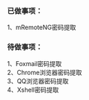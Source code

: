 ### 已做事项：  
1、mRemoteNG密码提取  

### 待做事项：  
1、Foxmail密码提取  
2、Chrome浏览器密码提取  
3、QQ浏览器密码提取  
4、Xshell密码提取  
